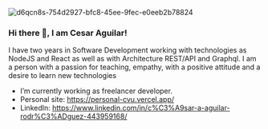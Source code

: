 ![d6qcn8s-754d2927-bfc8-45ee-9fec-e0eeb2b78824](https://user-images.githubusercontent.com/32846528/212160354-af370dbb-1003-4b64-a43e-e85747cb9652.gif)

### Hi there 👋, I am Cesar Aguilar!

I have two years in Software Development working with technologies as NodeJS and React as well
as with Architecture REST/API and Graphql. I am a person with a passion for teaching, empathy,
with a positive attitude and a desire to learn new technologies

- I’m currently working as freelancer developer.
- Personal site: https://personal-cvu.vercel.app/
- LinkedIn: https://www.linkedin.com/in/c%C3%A9sar-a-aguilar-rodr%C3%ADguez-443959168/
